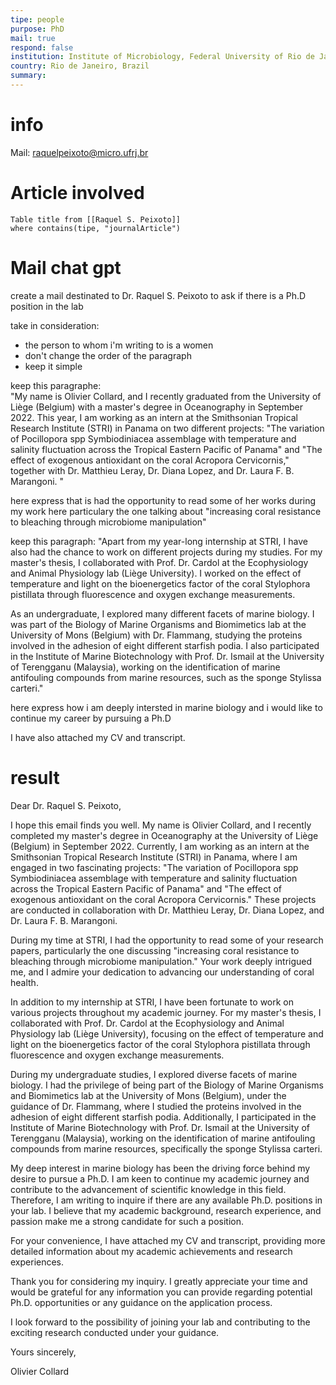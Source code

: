 ```yaml
---
tipe: people
purpose: PhD
mail: true
respond: false
institution: Institute of Microbiology, Federal University of Rio de Janeiro
country: Rio de Janeiro, Brazil
summary:
---
```

# info 
Mail: [raquelpeixoto@micro.ufrj.br](mailto:raquelpeixoto@micro.ufrj.br)

# Article involved
```dataview 
Table title from [[Raquel S. Peixoto]]
where contains(tipe, "journalArticle")
```

# Mail chat gpt

create a mail destinated to Dr. Raquel S. Peixoto to ask if there is a Ph.D position in the lab 

take in consideration:

- the person to whom i'm writing to is a women
- don't change the order of the paragraph
- keep it simple

keep this paragraphe:  
"My name is Olivier Collard, and I recently graduated from the University of Liège (Belgium) with a master's degree in Oceanography in September 2022. This year, I am working as an intern at the Smithsonian Tropical Research Institute (STRI) in Panama on two different projects: "The variation of Pocillopora spp Symbiodiniacea assemblage with temperature and salinity fluctuation across the Tropical Eastern Pacific of Panama" and "The effect of exogenous antioxidant on the coral Acropora Cervicornis," together with Dr. Matthieu Leray, Dr. Diana Lopez, and Dr. Laura F. B. Marangoni. "

here express that is had the opportunity to read some of her works during my work here particulary the one talking about "increasing coral resistance to bleaching through microbiome manipulation"

keep this paragraph: "Apart from my year-long internship at STRI, I have also had the chance to work on different projects during my studies. For my master's thesis, I collaborated with Prof. Dr. Cardol at the Ecophysiology and Animal Physiology lab (Liège University). I worked on the effect of temperature and light on the bioenergetics factor of the coral Stylophora pistillata through fluorescence and oxygen exchange measurements.

As an undergraduate, I explored many different facets of marine biology. I was part of the Biology of Marine Organisms and Biomimetics lab at the University of Mons (Belgium) with Dr. Flammang, studying the proteins involved in the adhesion of eight different starfish podia. I also participated in the Institute of Marine Biotechnology with Prof. Dr. Ismail at the University of Terengganu (Malaysia), working on the identification of marine antifouling compounds from marine resources, such as the sponge Stylissa carteri."

here express how i am deeply intersted in marine biology and i would like to continue my career by pursuing a Ph.D

I have also attached my CV and transcript.

# result

Dear Dr. Raquel S. Peixoto,

I hope this email finds you well. My name is Olivier Collard, and I recently completed my master's degree in Oceanography at the University of Liège (Belgium) in September 2022. Currently, I am working as an intern at the Smithsonian Tropical Research Institute (STRI) in Panama, where I am engaged in two fascinating projects: "The variation of Pocillopora spp Symbiodiniacea assemblage with temperature and salinity fluctuation across the Tropical Eastern Pacific of Panama" and "The effect of exogenous antioxidant on the coral Acropora Cervicornis." These projects are conducted in collaboration with Dr. Matthieu Leray, Dr. Diana Lopez, and Dr. Laura F. B. Marangoni.

During my time at STRI, I had the opportunity to read some of your research papers, particularly the one discussing "increasing coral resistance to bleaching through microbiome manipulation." Your work deeply intrigued me, and I admire your dedication to advancing our understanding of coral health.

In addition to my internship at STRI, I have been fortunate to work on various projects throughout my academic journey. For my master's thesis, I collaborated with Prof. Dr. Cardol at the Ecophysiology and Animal Physiology lab (Liège University), focusing on the effect of temperature and light on the bioenergetics factor of the coral Stylophora pistillata through fluorescence and oxygen exchange measurements.

During my undergraduate studies, I explored diverse facets of marine biology. I had the privilege of being part of the Biology of Marine Organisms and Biomimetics lab at the University of Mons (Belgium), under the guidance of Dr. Flammang, where I studied the proteins involved in the adhesion of eight different starfish podia. Additionally, I participated in the Institute of Marine Biotechnology with Prof. Dr. Ismail at the University of Terengganu (Malaysia), working on the identification of marine antifouling compounds from marine resources, specifically the sponge Stylissa carteri.

My deep interest in marine biology has been the driving force behind my desire to pursue a Ph.D. I am keen to continue my academic journey and contribute to the advancement of scientific knowledge in this field. Therefore, I am writing to inquire if there are any available Ph.D. positions in your lab. I believe that my academic background, research experience, and passion make me a strong candidate for such a position.

For your convenience, I have attached my CV and transcript, providing more detailed information about my academic achievements and research experiences.

Thank you for considering my inquiry. I greatly appreciate your time and would be grateful for any information you can provide regarding potential Ph.D. opportunities or any guidance on the application process.

I look forward to the possibility of joining your lab and contributing to the exciting research conducted under your guidance.

Yours sincerely,

Olivier Collard